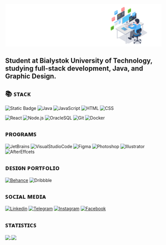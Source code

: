 ![Image](GIF/BannerGitHub.gif)

## Student at Bialystok University of Technology, studying full-stack development, Java, and Graphic Design.

## 📚 ꜱᴛᴀᴄᴋ

![Static Badge](https://img.shields.io/badge/%F0%9F%96%A5%EF%B8%8F%20Programming%20languages%3A-1E3A8A?style=for-the-badge&logo=Java)
![Java](https://img.shields.io/badge/Java-FCFCFC?style=for-the-badge&logo=openjdk&logoColor=000000)
![JavaScript](https://img.shields.io/badge/JavaScript-FCFCFC?style=for-the-badge&logo=JavaScript)
![HTML](https://img.shields.io/badge/HTML-FCFCFC?style=for-the-badge&logo=html5)
![CSS](https://img.shields.io/badge/CSS-FCFCFC?style=for-the-badge&logo=css3&logoColor=264DE4)

![React](https://img.shields.io/badge/React-FCFCFC?style=for-the-badge&logo=react)
![Node.js](https://img.shields.io/badge/Node.js-FCFCFC?style=for-the-badge&logo=nodedotjs)
![OracleSQL](https://img.shields.io/badge/SQL-FCFCFC?style=for-the-badge&logo=oracle&logoColor=000)
![Git](https://img.shields.io/badge/Git-FCFCFC?style=for-the-badge&logo=git)
![Docker](https://img.shields.io/badge/Docker-FCFCFC?style=for-the-badge&logo=docker)

## ᴘʀᴏɢʀᴀᴍꜱ
![JetBrains](https://img.shields.io/badge/JetBrains-FCFCFC?style=for-the-badge&logo=jetbrains&logoColor=000)
![VisualStudioCode](https://img.shields.io/badge/VS%20Code-FCFCFC?style=for-the-badge&logo=lintcode)
![Figma](https://img.shields.io/badge/Figma-FCFCFC?style=for-the-badge&logo=figma)
![Photoshop](https://img.shields.io/badge/Photoshop-FCFCFC?style=for-the-badge&logo=adobephotoshop)
![Illustrator](https://img.shields.io/badge/Illustrator-FCFCFC?style=for-the-badge&logo=adobeillustrator)
![AfterEffcets](https://img.shields.io/badge/AfterEffects-FCFCFC?style=for-the-badge&logo=adobeaftereffects)

## ᴅᴇꜱɪɢɴ ᴘᴏʀᴛꜰᴏʟɪᴏ
[![Behance](https://img.shields.io/badge/behance-FCFCFC?style=for-the-badge&logo=behance&logoColor=0057FF)](https://www.behance.net/akineyshen/appreciated)
![Dribbble](https://img.shields.io/badge/dribbble-FCFCFC?style=for-the-badge&logo=dribbble)


## ꜱᴏᴄɪᴀʟ ᴍᴇᴅɪᴀ
[![Linkedin](https://img.shields.io/badge/linkedin-FCFCFC?style=for-the-badge&logo=linkedin&logoColor=015E94)](https://www.linkedin.com/in/akineyshen/)
[![Telegram](https://img.shields.io/badge/telegram-FCFCFC?style=for-the-badge&logo=telegram)](https://t.me/Akineyshen)
[![Instagram](https://img.shields.io/badge/instagram-FCFCFC?style=for-the-badge&logo=instagram)](https://www.instagram.com/aki.neyshen/)
[![Facebook](https://img.shields.io/badge/facebook-FCFCFC?style=for-the-badge&logo=facebook&logoColor=0056A1)](https://www.facebook.com/akineyshen)


## ꜱᴛᴀᴛɪꜱᴛɪᴄꜱ
<a href="https://github.com/anuraghazra/github-readme-stats">
  <img height=200 align="center" src="https://github-readme-stats.vercel.app/api?username=Akineyshen&show_icons=true&card_width=450"/>
</a>
<a href="https://github.com/anuraghazra/convoychat">
  <img height=200 align="center" src="https://github-readme-stats.vercel.app/api/top-langs?username=Akineyshen&hide=C,Makefile&layout=compact&langs_count=8&card_width=300" />
</a>



